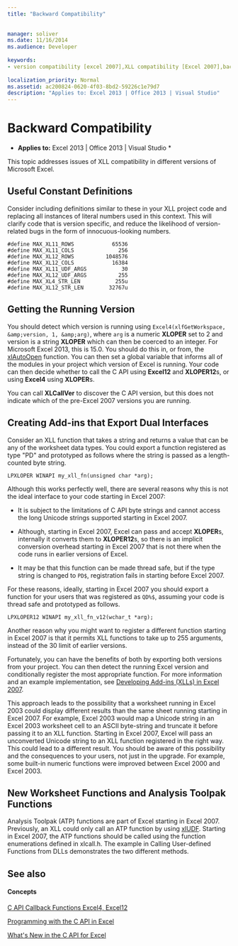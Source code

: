 ```yaml
---
title: "Backward Compatibility"
 
 
manager: soliver
ms.date: 11/16/2014
ms.audience: Developer
 
keywords:
- version compatibility [excel 2007],XLL compatibility [Excel 2007],backward compatibility [Excel 2007]
 
localization_priority: Normal
ms.assetid: ac200824-0620-4f03-8bd2-59226c1e79d7
description: "Applies to: Excel 2013 | Office 2013 | Visual Studio"
---
```


# Backward Compatibility

 * **Applies to:** Excel 2013 | Office 2013 | Visual Studio * 
  
This topic addresses issues of XLL compatibility in different versions of Microsoft Excel.
  
## Useful Constant Definitions

Consider including definitions similar to these in your XLL project code and replacing all instances of literal numbers used in this context. This will clarify code that is version specific, and reduce the likelihood of version-related bugs in the form of innocuous-looking numbers.
  
```
#define MAX_XL11_ROWS            65536
#define MAX_XL11_COLS              256
#define MAX_XL12_ROWS          1048576
#define MAX_XL12_COLS            16384
#define MAX_XL11_UDF_ARGS           30
#define MAX_XL12_UDF_ARGS          255
#define MAX_XL4_STR_LEN           255u
#define MAX_XL12_STR_LEN        32767u
```

## Getting the Running Version

You should detect which version is running using  `Excel4(xlfGetWorkspace, &amp;version, 1, &amp;arg)`, where  `arg` is a numeric **XLOPER** set to 2 and version is a string **XLOPER** which can then be coerced to an integer. For Microsoft Excel 2013, this is 15.0. You should do this in, or from, the [xlAutoOpen](xlautoopen.md) function. You can then set a global variable that informs all of the modules in your project which version of Excel is running. Your code can then decide whether to call the C API using **Excel12** and **XLOPER12**s, or using **Excel4** using **XLOPER**s.
  
You can call **XLCallVer** to discover the C API version, but this does not indicate which of the pre-Excel 2007 versions you are running. 
  
## Creating Add-ins that Export Dual Interfaces

Consider an XLL function that takes a string and returns a value that can be any of the worksheet data types. You could export a function registered as type "PD" and prototyped as follows where the string is passed as a length-counted byte string.
  
 `LPXLOPER WINAPI my_xll_fn(unsigned char *arg);`
  
Although this works perfectly well, there are several reasons why this is not the ideal interface to your code starting in Excel 2007:
  
- It is subject to the limitations of C API byte strings and cannot access the long Unicode strings supported starting in Excel 2007.
    
- Although, starting in Excel 2007, Excel can pass and accept **XLOPER**s, internally it converts them to **XLOPER12**s, so there is an implicit conversion overhead starting in Excel 2007 that is not there when the code runs in earlier versions of Excel.
    
- It may be that this function can be made thread safe, but if the type string is changed to  `PD$`, registration fails in starting before Excel 2007.
    
For these reasons, ideally, starting in Excel 2007 you should export a function for your users that was registered as  `QD%$`, assuming your code is thread safe and prototyped as follows.
  
 `LPXLOPER12 WINAPI my_xll_fn_v12(wchar_t *arg);`
  
Another reason why you might want to register a different function starting in Excel 2007 is that it permits XLL functions to take up to 255 arguments, instead of the 30 limit of earlier versions.
  
Fortunately, you can have the benefits of both by exporting both versions from your project. You can then detect the running Excel version and conditionally register the most appropriate function. For more information and an example implementation, see [Developing Add-ins (XLLs) in Excel 2007](http://msdn.microsoft.com/en-us/library/aa730920.aspx).
  
This approach leads to the possibility that a worksheet running in Excel 2003 could display different results than the same sheet running starting in Excel 2007. For example, Excel 2003 would map a Unicode string in an Excel 2003 worksheet cell to an ASCII byte-string and truncate it before passing it to an XLL function. Starting in Excel 2007, Excel will pass an unconverted Unicode string to an XLL function registered in the right way. This could lead to a different result. You should be aware of this possibility and the consequences to your users, not just in the upgrade. For example, some built-in numeric functions were improved between Excel 2000 and Excel 2003.
  
## New Worksheet Functions and Analysis Toolpak Functions

Analysis Toolpak (ATP) functions are part of Excel starting in Excel 2007. Previously, an XLL could only call an ATP function by using [xlUDF](xludf.md). Starting in Excel 2007, the ATP functions should be called using the function enumerations defined in xlcall.h. The example in Calling User-defined Functions from DLLs demonstrates the two different methods.
  
## See also

#### Concepts

[C API Callback Functions Excel4, Excel12](c-api-callback-functions-excel4-excel12.md)
  
[Programming with the C API in Excel](programming-with-the-c-api-in-excel.md)
  
[What's New in the C API for Excel](what-s-new-in-the-c-api-for-excel.md)

